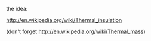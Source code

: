 the idea:

http://en.wikipedia.org/wiki/Thermal_insulation

(don't forget http://en.wikipedia.org/wiki/Thermal_mass)
